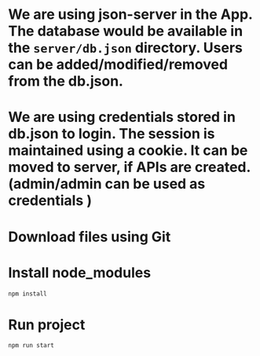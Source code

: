 # We are using json-server in the App. The database would be available in the ```server/db.json``` directory. Users can be added/modified/removed from the db.json.

# We are using credentials stored in db.json to login. The session is maintained using a cookie. It can be moved to server, if APIs are created.(admin/admin can be used as credentials )

# Download files using Git
# Install node_modules
```npm install```

# Run project
```npm run start```

